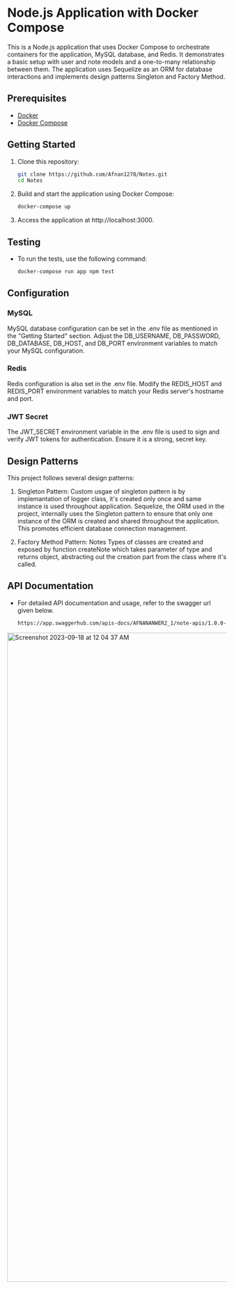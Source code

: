 # Node.js Application with Docker Compose

This is a Node.js application that uses Docker Compose to orchestrate containers for the application, MySQL database, and Redis. It demonstrates a basic setup with user and note models and a one-to-many relationship between them. The application uses Sequelize as an ORM for database interactions and implements design patterns Singleton and Factory Method.

## Prerequisites

- [Docker](https://www.docker.com/)
- [Docker Compose](https://docs.docker.com/compose/)

## Getting Started

1. Clone this repository:

   ```bash
   git clone https://github.com/Afnan1278/Notes.git
   cd Notes

2. Build and start the application using Docker Compose:
   ```bash
   docker-compose up 
3. Access the application at http://localhost:3000.


## Testing
- To run the tests, use the following command:
    ```bash
    docker-compose run app npm test
## Configuration
### MySQL
MySQL database configuration can be set in the .env file as mentioned in the "Getting Started" section. Adjust the DB_USERNAME, DB_PASSWORD, DB_DATABASE, DB_HOST, and DB_PORT environment variables to match your MySQL configuration.

### Redis
Redis configuration is also set in the .env file. Modify the REDIS_HOST and REDIS_PORT environment variables to match your Redis server's hostname and port.

### JWT Secret
The JWT_SECRET environment variable in the .env file is used to sign and verify JWT tokens for authentication. Ensure it is a strong, secret key.

## Design Patterns
  This project follows several design patterns:

1. Singleton Pattern: Custom usgae of singleton pattern is by implemantation of logger class, it's created only once and same instance is used throughout application. Sequelize, the ORM used in the project, internally uses the Singleton pattern to ensure that only one instance of the ORM is created and shared throughout the application. This promotes efficient database connection management. 

2. Factory Method Pattern: Notes Types of classes are created and exposed by function createNote which takes parameter of type and returns object, abstracting out the creation part from the class where it's called.

## API Documentation
- For detailed API documentation and usage, refer to the swagger url given below.
   ```bash
   https://app.swaggerhub.com/apis-docs/AFNANANWER2_1/note-apis/1.0.0-oas3#/
<img width="1490" alt="Screenshot 2023-09-18 at 12 04 37 AM" src="https://github.com/Afnan1278/Notes/assets/42905539/5ffced65-63d4-4485-aec9-b35b2a4dcb19">

